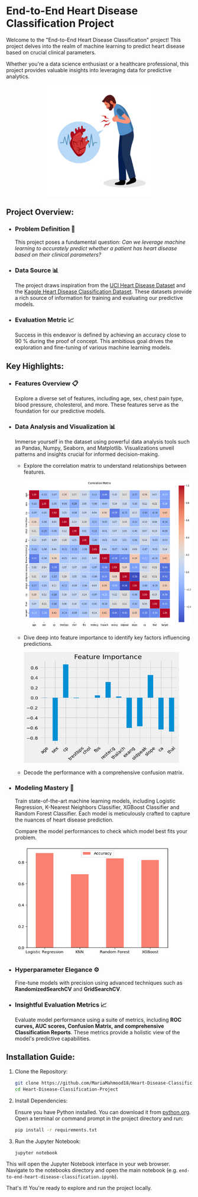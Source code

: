 # End-to-End Heart Disease Classification Project

Welcome to the "End-to-End Heart Disease Classification" project! This project delves into the realm of machine learning to predict heart disease based on crucial clinical parameters.

Whether you're a data science enthusiast or a healthcare professional, this project provides valuable insights into leveraging data for predictive analytics.<br>

<p align="center">
  <img src="images/heart-attack.jpg" alt="Heart Disease Prediction Clip Art" width="300" height="300">
</p>

## Project Overview:

+ ### Problem Definition 🎯
  This project poses a fundamental question: 
  *Can we leverage machine learning to accurately predict whether a patient has heart disease based on their clinical parameters?*

+ ### Data Source 📊
  The project draws inspiration from the [UCI Heart Disease Dataset](https://archive.ics.uci.edu/dataset/45/heart+disease) and the [Kaggle Heart Disease Classification Dataset](https://www.kaggle.com/datasets/sumaiyatasmeem/heart-disease-classification-dataset). These datasets provide a rich source of information for training and evaluating our predictive models.

+ ### Evaluation Metric 📈
  Success in this endeavor is defined by achieving an accuracy close to 90 % during the proof of concept. This ambitious goal drives the exploration and fine-tuning of various machine learning models.

## Key Highlights:

+ ### Features Overview 📋
  Explore a diverse set of features, including age, sex, chest pain type, blood pressure, cholesterol, and more. These features serve as the foundation for our predictive models.
  
+ ### Data Analysis and Visualization 📊
  Immerse yourself in the dataset using powerful data analysis tools such as Pandas, Numpy, Seaborn, and Matplotlib. Visualizations unveil patterns and insights crucial for informed decision-making.

  - Explore the correlation matrix to understand relationships between features.
    <p align="left">
      <img src="images/correlation-matrix.png" alt="Correlation Matrix" width="600" height="400">
    </p>
  
  - Dive deep into feature importance to identify key factors influencing predictions.
    <p align="left">
      <img src="images/feature-importance.png" alt="Feature Importance" width="420" height="300">
    </p>
  
  - Decode the performance with a comprehensive confusion matrix.

+ ### Modeling Mastery 🧠
  Train state-of-the-art machine learning models, including Logistic Regression, K-Nearest Neighbors Classifier, XGBoost Classifier and Random Forest Classifier. Each model is meticulously crafted to capture the nuances of heart disease prediction.
  
  Compare the model performances to check which model best fits your problem.
  <p align="left">
      <img src="images/model-comparison.png" alt="Model Comparison" width="420" height="300">
    </p>

+ ### Hyperparameter Elegance ⚙️
  Fine-tune models with precision using advanced techniques such as **RandomizedSearchCV** and **GridSearchCV**.

+ ### Insightful Evaluation Metrics 📈
  Evaluate model performance using a suite of metrics, including **ROC curves, AUC scores, Confusion Matrix, and comprehensive Classification Reports**. These metrics provide a holistic view of the model's predictive capabilities.

## Installation Guide:

1. Clone the Repository:

   ```bash
   git clone https://github.com/MariaMahmood18/Heart-Disease-Classification-Project.git
   cd Heart-Disease-Classification-Project
   ```

2. Install Dependencies:

   Ensure you have Python installed. You can download it from [python.org](https://www.python.org/downloads/).
   Open a terminal or command prompt in the project directory and run:

    ```bash
    pip install -r requirements.txt
    ```


3. Run the Jupyter Notebook:
   ```bash
   jupyter notebook
   ```
This will open the Jupyter Notebook interface in your web browser. Navigate to the notebooks directory and open the main notebook (e.g. `end-to-end-heart-disease-classification.ipynb`).

That's it! You're ready to explore and run the project locally.


